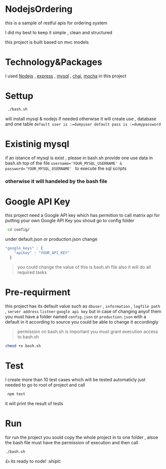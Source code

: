 # NodejsOrdering
this is a sample of restful apis for ordering system

I did my best to keep it simple , clean and structured 

this project is built based on mvc models 

# Technology&Packages
I used [Nodejs](https://nodejs.org)  , [express](http://expressjs.com) , [mysql](https://www.mysql.com) , [chai](https://www.chaijs.com), [mocha](https://mochajs.org) in this project

# Settup
```bash
 ./bash.sh 
 ``` 
will install mysql & nodejs if needed otherwise it will create use , database and one table
`
default user is :=dumyuser
default pass is :=dumypassword
`
# Existinig mysql
if an istance of mysql is exist , please in bash.sh provide one use data in bash.sh top of the file 
` username='YOUR_MYSQL_USERNAME' & password='YOUR_MYSQL_USERNAME'  `
to execute the sql scripts
### otherwise it will handeled by the bash file

# Google API Key
this project need a Google API key which has permition to call matrix api
for putting your own Google API Key you shoud go to config folder
```bash
 cd config/
 ```
under default.json or production.json change 
```javascript
"google_keys" : {
    "apikey" : "YOUR_API_KEY"
  }
```
>you could change the value of this is bash.sh file also it will do all required tasks

# Pre-requirment
this project has its default value such as 
`dbuser` ,  `information` , `logfile path` , `server address` `listner`  `google api key`
but in case of changing anyof them 
you must have a folder named `config.json` or `production.json`
with a default in it according to source 
you could be able to change it accordingly
>permission on bash.sh is important you must grant execution access to bash.sh
```bash
chmod +x bash.sh
```

# Test
I create more than 10 test cases which will be tested automaticly
just needed to go to root of project and call
```javascript
 npm test 
 ```
it will print the result of tests

# Run
for run the project
you sould copy the whole project in to one folder , alsoe the bash file must have the permission of execution
and then call 
``` bash
./bash.sh 
``` 
:+1: its ready to node! :shipit:
